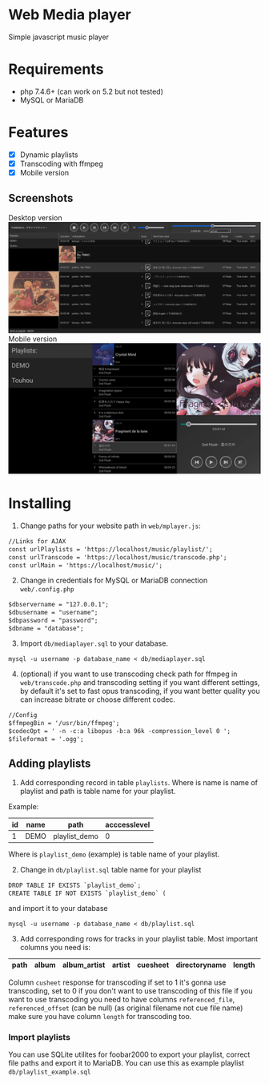 # Web Media player
Simple javascript music player
# Requirements
- php 7.4.6+ (can work on 5.2 but not tested)
- MySQL or MariaDB
# Features
- [x] Dynamic playlists
- [x] Transcoding with ffmpeg
- [x] Mobile version
## Screenshots
Desktop version
![Desktop](./demo.webp)
Mobile version
![Mobile](./demo_mobile.webp)
# Installing
1. Change paths for your website path in `web/mplayer.js`:
```
//Links for AJAX
const urlPlaylists = 'https://localhost/music/playlist/';
const urlTranscode = 'https://localhost/music/transcode.php';
const urlMain = 'https://localhost/music/';
```
2. Change in credentials  for MySQL or MariaDB connection `web/.config.php`
```
$dbservername = "127.0.0.1";
$dbusername = "username";
$dbpassword = "password";
$dbname = "database";
```
3. Import `db/mediaplayer.sql` to your database.
```
mysql -u username -p database_name < db/mediaplayer.sql
```
4. (optional) if you want to use transcoding check path for ffmpeg in `web/transcode.php` and transcoding setting if you want different settings, by default it's set to fast opus transcoding, if you want better quality you can increase bitrate or choose different codec.
```
//Config
$ffmpegBin = '/usr/bin/ffmpeg';
$codecOpt = ' -n -c:a libopus -b:a 96k -compression_level 0 ';
$fileformat = '.ogg'; 
```
## Adding playlists
1. Add corresponding record in table `playlists`. Where is name is name of playlist and path is table name for your playlist.

Example:

| id | name | path | acccesslevel |
| --- | --- | --- | --- |
| 1 | DEMO | playlist_demo | 0 |

Where is `playlist_demo` (example) is table name of your playlist.

2. Change in `db/playlist.sql` table name for your playlist 
```
DROP TABLE IF EXISTS `playlist_demo`;
CREATE TABLE IF NOT EXISTS `playlist_demo` (
```
and import it to your database
```
mysql -u username -p database_name < db/playlist.sql
```

3. Add corresponding rows for tracks in your playlist table. Most important columns you need is:

| path | album | album_artist | artist | cuesheet | directoryname | length | title | path |
| --- | --- | --- | --- | --- | --- | --- | --- | --- | 

Column `cusheet` response for transcoding if set to 1 it's gonna use transcoding, set to 0 if you don't want to use transcoding of this file
if you want to use transcoding you need to have columns `referenced_file`, `referenced_offset` (can be null) (as original filename not cue file name) make sure you have column `length` for transcoding too.

### Import playlists
You can use SQLite utilites for foobar2000 to export your playlist, correct file paths and export it to MariaDB.
You can use this as example playlist `db/playlist_example.sql`
